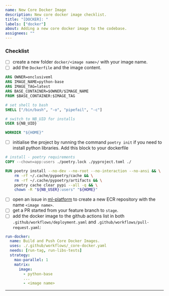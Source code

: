 ```yaml
---
name: New Core Docker Image
description: New core docker image checklist.
title: "[DOCKER]: "
labels: ["docker"]
about: Adding a new core docker image to the codebase.
assignees: ""
---
```


### **Checklist**

- [ ] create a new folder `docker/<image name>/` with your image name.
- [ ] add the `Dockerfile` and the image content.

```dockerfile
ARG OWNER=onclusiveml
ARG IMAGE_NAME=python-base
ARG IMAGE_TAG=latest
ARG BASE_CONTAINER=$OWNER/$IMAGE_NAME
FROM $BASE_CONTAINER:$IMAGE_TAG

# set shell to bash
SHELL ["/bin/bash", "-o", "pipefail", "-c"]

# switch to NB_UID for installs
USER ${NB_UID}

WORKDIR "${HOME}"

```

- [ ] initialise the project by running the command `poetry init` if you need to install python libraries. Add this block to your dockerfile

```dockerfile
# install - poetry requirements
COPY --chown=app:users ./poetry.lock ./pyproject.toml ./

RUN poetry install --no-dev --no-root --no-interaction --no-ansi && \
    rm -rf ~/.cache/pypoetry/cache && \
    rm -rf ~/.cache/pypoetry/artifacts && \
    poetry cache clear pypi --all -q && \
    chown -R "${NB_USER}:users" "${HOME}"

```

- [ ] open an issue in [ml-platform](https://github.com/AirPR/ml-platform/blob/prod/.github/ISSUE_TEMPLATE/04_NEW_ECR_REPOSITORY.md) to create a new ECR repository with the name `<image name>`.
- [ ] get a PR started from your feature branch to `stage`.
- [ ] add the docker image to the github actions list in both `.github/workflows/deployment.yaml` and `.github/workflows/pull-request.yaml`:

```yaml
run-docker:
  name: Build and Push Core Docker Images.
  uses: ./.github/workflows/_core-docker.yaml
  needs: [run-tag, run-libs-tests]
  strategy:
    max-parallel: 1
    matrix:
      image:
        - python-base
        ...
        - <image name>
```

---
